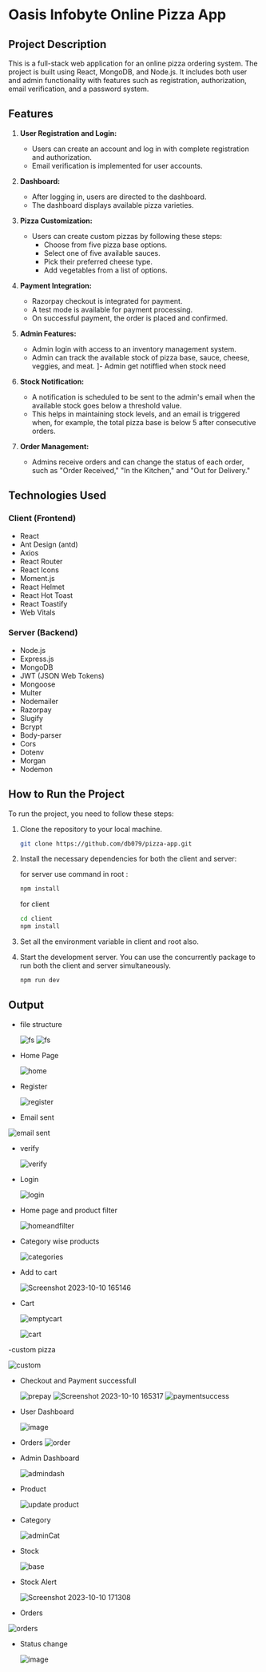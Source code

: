 # Oasis Infobyte Online Pizza App

## Project Description

This is a full-stack web application for an online pizza ordering system. The project is built using React, MongoDB, and Node.js. It includes both user and admin functionality with features such as registration, authorization, email verification, and a password system.

## Features

1. **User Registration and Login:**
   - Users can create an account and log in with complete registration and authorization.
   - Email verification is implemented for user accounts.

2. **Dashboard:**
   - After logging in, users are directed to the dashboard.
   - The dashboard displays available pizza varieties.

3. **Pizza Customization:**
   - Users can create custom pizzas by following these steps:
     - Choose from five pizza base options.
     - Select one of five available sauces.
     - Pick their preferred cheese type.
     - Add vegetables from a list of options.

4. **Payment Integration:**
   - Razorpay checkout is integrated for payment.
   - A test mode is available for payment processing.
   - On successful payment, the order is placed and confirmed.

5. **Admin Features:**
   - Admin login with access to an inventory management system.
   - Admin can track the available stock of pizza base, sauce, cheese, veggies, and meat.
   ]- Admin get notiffied when stock need 
6. **Stock Notification:**
   - A notification is scheduled to be sent to the admin's email when the available stock goes below a threshold value.
   - This helps in maintaining stock levels, and an email is triggered when, for example, the total pizza base is below 5 after consecutive orders.

7. **Order Management:**
   - Admins receive orders and can change the status of each order, such as "Order Received," "In the Kitchen," and "Out for Delivery."

## Technologies Used

### Client (Frontend)

- React
- Ant Design (antd)
- Axios
- React Router
- React Icons
- Moment.js
- React Helmet
- React Hot Toast
- React Toastify
- Web Vitals

### Server (Backend)

- Node.js
- Express.js
- MongoDB
- JWT (JSON Web Tokens)
- Mongoose
- Multer
- Nodemailer
- Razorpay
- Slugify
- Bcrypt
- Body-parser
- Cors
- Dotenv
- Morgan
- Nodemon

## How to Run the Project

To run the project, you need to follow these steps:

1. Clone the repository to your local machine.

   ```bash
   git clone https://github.com/db079/pizza-app.git
2. Install the necessary dependencies for both the client and server:

   
   for server use command in root :
   ```bash
   npm install
   ```
   for client
   ```bash
   cd client
   npm install
   ```
4. Set all the environment variable in client and root also.
5. Start the development server. You can use the concurrently package to run both the client and server simultaneously.
   ```bash
   npm run dev
   ```
## Output

- file structure
  
  ![fs](https://github.com/db079/pizza/assets/138355007/338de454-b5c6-4b95-b81f-d5c676a019ce)
    ![fs](https://github.com/db079/pizza/assets/138355007/338de454-b5c6-4b95-b81f-d5c676a019ce)



- Home Page
  
  ![home](https://github.com/db079/pizza/assets/138355007/eee3b48e-cb68-4216-97a5-d3876d2e55fa)

  
- Register
  
  ![register](https://github.com/db079/pizza/assets/138355007/af6428a9-276d-46d6-ae8e-03e3658a420d)

- Email sent
  
 ![email sent](https://github.com/db079/pizza/assets/138355007/5f6ae03d-f5a7-4756-be1f-e42c2f2f4367)

- verify
  
  ![verify](https://github.com/db079/pizza/assets/138355007/a3adf803-8d5b-4b57-ba87-81a82fa716cd)

- Login
  
  ![login](https://github.com/db079/pizza/assets/138355007/4dce4cdc-2304-4e0e-b848-cb5ebfde1bf9)

- Home page and product filter
  
  ![homeandfilter](https://github.com/db079/pizza/assets/138355007/aa9efa5d-679d-4cd7-adc7-e086e5dca7e4)

- Category wise products
  
   ![categories](https://github.com/db079/pizza/assets/138355007/42033dcd-0002-450e-ab2b-181746f7726d)

- Add to cart
  
  ![Screenshot 2023-10-10 165146](https://github.com/db079/pizza/assets/138355007/49684965-e7ba-4cc5-9798-3784662c3bf9)

- Cart
  
  ![emptycart](https://github.com/db079/pizza/assets/138355007/68292378-0c57-443d-a4e6-2dd24b59cad5)

  ![cart](https://github.com/db079/pizza/assets/138355007/0546869e-7906-47ec-8fc1-cbadbc7a7255)

  
-custom pizza

  ![custom](https://github.com/db079/pizza/assets/138355007/d9348890-145a-4ac1-a931-ea942c6d11b7)


- Checkout and Payment successfull

  
  ![prepay](https://github.com/db079/pizza/assets/138355007/2be5d3fc-9249-40ce-a214-bfe240b28445)
   ![Screenshot 2023-10-10 165317](https://github.com/db079/pizza/assets/138355007/e8dec38e-e097-4cae-8faf-a3a5f109fcf7)
  ![paymentsuccess](https://github.com/db079/pizza/assets/138355007/4d34c574-4e00-4adb-80b9-2831c08c75ea)

- User Dashboard
  
  ![image](https://github.com/db079/pizza/assets/138355007/01f6cccd-2cf1-4eff-b023-adb2de0e70bd)

- Orders
  ![order](https://github.com/db079/pizza/assets/138355007/2a556015-c72b-4318-8868-66cd8220fbf5)

  


- Admin Dashboard
  
  ![admindash](https://github.com/db079/pizza/assets/138355007/7383bb19-06ea-46c4-8d85-f6b7fee1b544)

- Product
  
  ![update product](https://github.com/db079/pizza/assets/138355007/c9809749-8fff-45a0-aeae-28de4759c83e)


- Category
  
  ![adminCat](https://github.com/db079/pizza/assets/138355007/c97ff70d-fef8-47ac-836a-2fb503f1a1db)

- Stock
  
  ![base](https://github.com/db079/pizza/assets/138355007/2e27ad6a-f563-467d-98d0-1f07d2245318)

- Stock Alert
  
  ![Screenshot 2023-10-10 171308](https://github.com/db079/pizza/assets/138355007/d4a20ac2-5d51-4fba-b4ac-c69e08634806)

- Orders
  
 ![orders](https://github.com/db079/pizza/assets/138355007/e5c26f26-8ef2-4c66-82d9-36aa52d5b134)

- Status change
  
  ![image](https://github.com/db079/pizza/assets/138355007/365f6b69-e467-4152-ac0c-9e152fcbbfd2)

  



   
